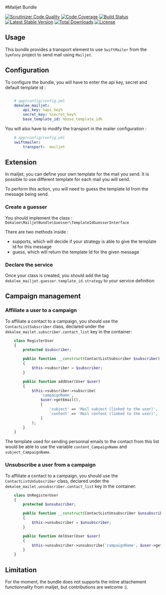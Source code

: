 #Mailjet Bundle

[![Scrutinizer Code Quality](https://scrutinizer-ci.com/g/dekalee/mailjet-bundle/badges/quality-score.png?b=master)](https://scrutinizer-ci.com/g/dekalee/mailjet-bundle/?branch=master)
[![Code Coverage](https://scrutinizer-ci.com/g/dekalee/mailjet-bundle/badges/coverage.png?b=master)](https://scrutinizer-ci.com/g/dekalee/mailjet-bundle/?branch=master)
[![Build Status](https://scrutinizer-ci.com/g/dekalee/mailjet-bundle/badges/build.png?b=master)](https://scrutinizer-ci.com/g/dekalee/mailjet-bundle/build-status/master)
[![Latest Stable Version](https://poser.pugx.org/dekalee/mailjet-bundle/v/stable)](https://packagist.org/packages/dekalee/mailjet-bundle)
[![Total Downloads](https://poser.pugx.org/dekalee/mailjet-bundle/downloads)](https://packagist.org/packages/dekalee/mailjet-bundle)
[![License](https://poser.pugx.org/dekalee/mailjet-bundle/license)](https://packagist.org/packages/dekalee/mailjet-bundle)

## Usage

This bundle provides a transport element to use `SwiftMailer` from the
`Symfony` project to send mail using `Mailjet`.

## Configuration

To configure the bundle, you will have to enter the api key, secret and default
template id :

``` yaml

    # app/config/config.yml
    dekalee_mailjet:
        api_key: %api_key%
        secret_key: %secret_key%
        base_template_id: %base_template_id%
```

You will also have to modify the transport in the mailer configuration :

``` yaml
    # app/config/config.yml
    swiftmailer:
        transport:  mailjet
```

## Extension

In mailjet, you can define your own template for the mail you send. It is
possible to use different template for each mail you will send.

To perform this action, you will need to guess the template Id from the
message being send.

### Create a guesser

You should implement the class : `Dekalee\MailjetBundle\Guesser\TemplateIdGuesserInterface`

There are two methods inside :

 - supports, which will decide if your strategy is able to give the
  template Id for this message
 - guess, which will return the template Id for the given message

### Declare the service

Once your class is created, you should add the tag `dekalee_mailjet.guesser.template_id.strategy`
to your service definition

## Campaign management

### Affiliate a user to a campaign

To affiliate a contact to a campaign, you should use the `ContactListSubscriber` class,
declared under the `dekalee_mailet.subscriber.contact_list` key in the container:

``` php
    class RegisterUser
    {
        protected $subscriber;

        public function __construct(ContactListSubscriber $subscriber)
        {
            $this->subscriber = $subscriber;
        }

        public function addUser(User $user)
        {
            $this->subscriber->subscribe(
                'campaignName',
                $user->getEmail(),
                [
                    'subject' => 'Mail subject (linked to the user)',
                    'content' => 'Mail content (linked to the user)',
                ]
            );
        }
    }
```

The template used for sending personnal emails to the contact from this list would be
able to use the variable `content_CampaignName` and `subject_CampaignName`.

### Unsubscribe a user from a campaign

To affiliate a contact to a campaign, you should use the `ContactListUnSubscriber` class,
declared under the `dekalee_mailet.unsubscriber.contact_list` key in the container:

``` php
    class UnRegisterUser
    {
        protected $unsubscriber;

        public function __construct(ContactListUnsubscriber $unsubscriber)
        {
            $this->unsubscriber = $unsubscriber;
        }

        public function delUser(User $user)
        {
            $this->unsubscriber->unsubscribe('campaignName', $user->getEmail());
        }
    }
```

## Limitation

For the moment, the bundle does not supports the inline attachement functionnality from mailjet,
but contributions are welcome :).
